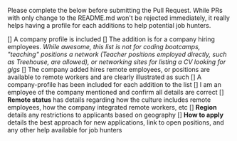 Please complete the below before submitting the Pull Request. While PRs with only change to the README.md won't be rejected immediately, it really helps having a profile for each additions to help potential job hunters.

[] A company profile is included
[] The addition is for a company hiring employees. _While awesome, this list is not for coding bootcamps, "teaching" positions a network (Teacher positions employed directly, such as Treehouse, are allowed), or networking sites for listing a CV looking for gigs_
[] The company added hires remote employees, or positions are available to remote workers and are clearly illustrated as such
[] A company-profile has been included for each addition to the list
[] I am an employee of the company mentioned and confirm all details are correct
[] __Remote status__ has details regarding how the culture includes remote employees, how the company integrated remote workers, etc
[] __Region__ details any restrictions to applicants based on geography
[] __How to apply__ details the best approach for new applications, link to open positions, and any other help available for job hunters
